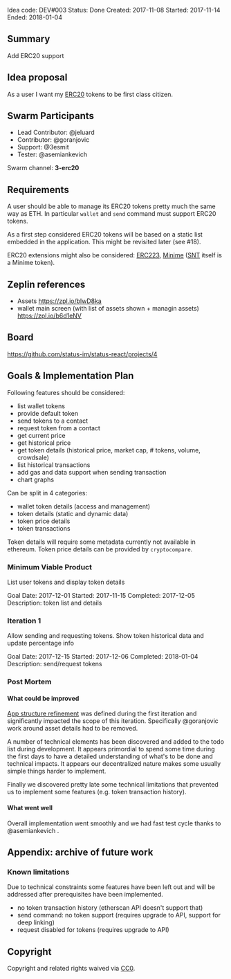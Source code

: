 Idea code: DEV#003
Status: Done
Created: 2017-11-08
Started: 2017-11-14
Ended: 2018-01-04

## Summary

Add ERC20 support

## Idea proposal

As a user I want my [ERC20](https://github.com/ethereum/EIPs/blob/master/EIPS/eip-20-token-standard.md) tokens to be first class citizen.

## Swarm Participants

* Lead Contributor: @jeluard
* Contributor: @goranjovic
* Support: @3esmit
* Tester: @asemiankevich

Swarm channel: **3-erc20**

## Requirements

A user should be able to manage its ERC20 tokens pretty much the same way as ETH.
In particular `wallet` and `send` command must support ERC20 tokens.

As a first step considered ERC20 tokens will be based on a static list embedded in the application. This might be revisited later (see #18).

ERC20 extensions might also be considered: [ERC223](https://github.com/ethereum/EIPs/issues/223), [Minime](https://github.com/Giveth/minime) ([SNT](https://etherscan.io/token/StatusNetwork) itself is a Minime token).

## Zeplin references

* Assets https://zpl.io/blwD8ka
* wallet main screen (with list of assets shown + managin assets) https://zpl.io/b6d1eNV

## Board
https://github.com/status-im/status-react/projects/4

## Goals & Implementation Plan

Following features should be considered:

* list wallet tokens
* provide default token
* send tokens to a contact
* request token from a contact
* get current price
* get historical price
* get token details (historical price, market cap, # tokens, volume, crowdsale)
* list historical transactions
* add gas and data support when sending transaction
* chart graphs

Can be split in 4 categories:

* wallet token details (access and management)
* token details (static and dynamic data)
* token price details
* token transactions

Token details will require some metadata currently not available in ethereum.
Token price details can be provided by `cryptocompare`.

### Minimum Viable Product

List user tokens and display token details

Goal Date: 2017-12-01
Started:  2017-11-15
Completed: 2017-12-05
Description: token list and details

### Iteration 1

Allow sending and requesting tokens.
Show token historical data and update percentage info

Goal Date: 2017-12-15
Started: 2017-12-06
Completed: 2018-01-04
Description: send/request tokens

### Post Mortem

#### What could be improved

[App structure refinement](#61) was defined during the first iteration and significantly impacted the scope of this iteration. Specifically @goranjovic work around asset details had to be removed.

A number of technical elements has been discovered and added to the todo list during development. It appears primordial to spend some time during the first days to have a detailed understanding of what's to be done and technical impacts. It appears our decentralized nature makes some usually simple things harder to implement.

Finally we discovered pretty late some technical limitations that prevented us to implement some features (e.g. token transaction history).

#### What went well

Overall implementation went smoothly and we had fast test cycle thanks to @asemiankevich .

## Appendix: archive of future work

### Known limitations

Due to technical constraints some features have been left out and will be addressed after prerequisites have been implemented.

* no token transaction history (etherscan API doesn't support that)
* send command: no token support (requires upgrade to API, support for deep linking)
* request disabled for tokens (requires upgrade to API)

## Copyright
Copyright and related rights waived via [CC0](https://creativecommons.org/publicdomain/zero/1.0/).
  